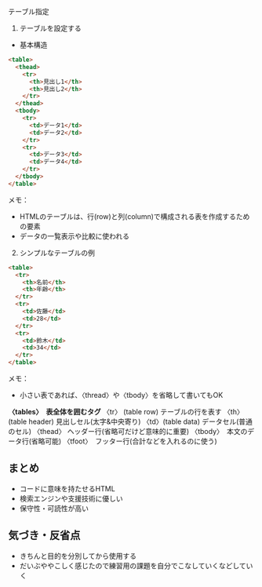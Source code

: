 テーブル指定

1.  テーブルを設定する
- 基本構造
```html
<table>
  <thead>
    <tr>
      <th>見出し1</th>
      <th>見出し2</th>
    </tr>
  </thead>
  <tbody>
    <tr>
      <td>データ1</td>
      <td>データ2</td>
    </tr>
    <tr>
      <td>データ3</td>
      <td>データ4</td>
    </tr>
  </tbody>
</table>
```
メモ：
- HTMLのテーブルは、行(row)と列(column)で構成される表を作成するための要素
- データの一覧表示や比較に使われる


2. シンプルなテーブルの例
```html
<table>
  <tr>
    <th>名前</th>
    <th>年齢</th>
  </tr>
  <tr>
    <td>佐藤</td>
    <td>28</td>
  </tr>
  <tr>
    <td>鈴木</td>
    <td>34</td>
  </tr>
</table>
```

メモ：
- 小さい表であれば、〈thread〉や〈tbody〉を省略して書いてもOK

**〈tables〉　表全体を囲むタグ**
〈tr〉 (table row)  テーブルの行を表す
〈th〉(table header)  見出しセル(太字&中央寄り)
〈td〉(table data)  データセル(普通のセル)
〈thead〉  ヘッダー行(省略可だけど意味的に重要)
〈tbody〉　本文のデータ行(省略可能)
〈tfoot〉　フッター行(合計などを入れるのに使う)


## まとめ
- コードに意味を持たせるHTML
- 検索エンジンや支援技術に優しい
- 保守性・可読性が高い


## 気づき・反省点
- きちんと目的を分別してから使用する
- だいぶややこしく感じたので練習用の課題を自分でこなしていくなどしていく